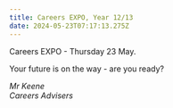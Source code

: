 ```yaml
---
title: Careers EXPO, Year 12/13
date: 2024-05-23T07:17:13.275Z
---
```

Careers EXPO - Thursday 23 May.

Your future is on the way - are you ready?

*Mr Keene  
Careers Advisers*